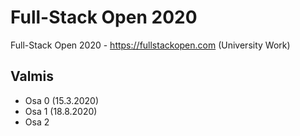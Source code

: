 # Full-Stack Open 2020

Full-Stack Open 2020 - https://fullstackopen.com (University Work)

## Valmis
- Osa 0 (15.3.2020)
- Osa 1 (18.8.2020)
- Osa 2
